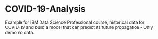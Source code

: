 # COVID-19-Analysis
Example for IBM Data Science Professional course, historical data for COVID-19 and build a model that can predict its future propagation - Only demo no data. 
